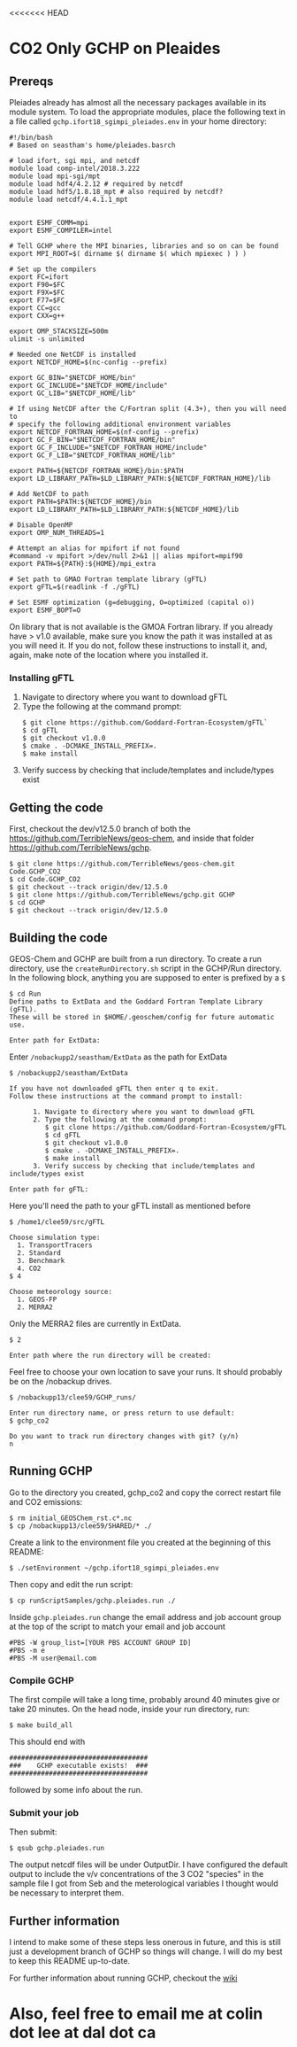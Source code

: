 <<<<<<< HEAD
# CO2 Only GCHP on Pleaides
## Prereqs

Pleiades already has almost all the necessary packages available in its module system. To load the appropriate modules, place the following text in a file called  `gchp.ifort18_sgimpi_pleiades.env` in your home directory:
```
#!/bin/bash
# Based on seastham's home/pleiades.basrch

# load ifort, sgi mpi, and netcdf
module load comp-intel/2018.3.222
module load mpi-sgi/mpt
module load hdf4/4.2.12 # required by netcdf
module load hdf5/1.8.18_mpt # also required by netcdf?
module load netcdf/4.4.1.1_mpt


export ESMF_COMM=mpi
export ESMF_COMPILER=intel

# Tell GCHP where the MPI binaries, libraries and so on can be found
export MPI_ROOT=$( dirname $( dirname $( which mpiexec ) ) )

# Set up the compilers
export FC=ifort
export F90=$FC
export F9X=$FC
export F77=$FC
export CC=gcc
export CXX=g++

export OMP_STACKSIZE=500m
ulimit -s unlimited

# Needed one NetCDF is installed
export NETCDF_HOME=$(nc-config --prefix)

export GC_BIN="$NETCDF_HOME/bin"
export GC_INCLUDE="$NETCDF_HOME/include"
export GC_LIB="$NETCDF_HOME/lib"

# If using NetCDF after the C/Fortran split (4.3+), then you will need to
# specify the following additional environment variables
export NETCDF_FORTRAN_HOME=$(nf-config --prefix)
export GC_F_BIN="$NETCDF_FORTRAN_HOME/bin"
export GC_F_INCLUDE="$NETCDF_FORTRAN_HOME/include"
export GC_F_LIB="$NETCDF_FORTRAN_HOME/lib"

export PATH=${NETCDF_FORTRAN_HOME}/bin:$PATH
export LD_LIBRARY_PATH=$LD_LIBRARY_PATH:${NETCDF_FORTRAN_HOME}/lib

# Add NetCDF to path
export PATH=$PATH:${NETCDF_HOME}/bin
export LD_LIBRARY_PATH=$LD_LIBRARY_PATH:${NETCDF_HOME}/lib

# Disable OpenMP
export OMP_NUM_THREADS=1

# Attempt an alias for mpifort if not found
#command -v mpifort >/dev/null 2>&1 || alias mpifort=mpif90
export PATH=${PATH}:${HOME}/mpi_extra

# Set path to GMAO Fortran template library (gFTL)
export gFTL=$(readlink -f ./gFTL)

# Set ESMF optimization (g=debugging, O=optimized (capital o))
export ESMF_BOPT=O
```

On library that is not available is the GMOA Fortran library. If you already have > v1.0 available, make sure you know the path it was installed at as you will need it. If you do not, follow these instructions to install it, and, again, make note of the location where you installed it.

### Installing gFTL

1. Navigate to directory where you want to download gFTL
2. Type the following at the command prompt:
   ```
   $ git clone https://github.com/Goddard-Fortran-Ecosystem/gFTL`
   $ cd gFTL
   $ git checkout v1.0.0
   $ cmake . -DCMAKE_INSTALL_PREFIX=.
   $ make install
   ```
3. Verify success by checking that include/templates and include/types exist

## Getting the code
First, checkout the dev/v12.5.0 branch of both the https://github.com/TerribleNews/geos-chem, and inside that folder https://github.com/TerribleNews/gchp.

```
$ git clone https://github.com/TerribleNews/geos-chem.git Code.GCHP_CO2
$ cd Code.GCHP_CO2
$ git checkout --track origin/dev/12.5.0
$ git clone https://github.com/TerribleNews/gchp.git GCHP
$ cd GCHP
$ git checkout --track origin/dev/12.5.0
```


## Building the code
GEOS-Chem and GCHP are built from a run directory. To create a run directory, use the `createRunDirectory.sh` script in the GCHP/Run directory. In the following block, anything you are supposed to enter is prefixed by a `$`
```
$ cd Run
Define paths to ExtData and the Goddard Fortran Template Library (gFTL).
These will be stored in $HOME/.geoschem/config for future automatic use.

Enter path for ExtData:
```
Enter `/nobackupp2/seastham/ExtData` as the path for ExtData

```
$ /nobackupp2/seastham/ExtData

If you have not downloaded gFTL then enter q to exit.
Follow these instructions at the command prompt to install:

      1. Navigate to directory where you want to download gFTL
      2. Type the following at the command prompt:
         $ git clone https://github.com/Goddard-Fortran-Ecosystem/gFTL
         $ cd gFTL
         $ git checkout v1.0.0
         $ cmake . -DCMAKE_INSTALL_PREFIX=.
         $ make install
      3. Verify success by checking that include/templates and include/types exist

Enter path for gFTL:
```
Here you'll need the path to your gFTL install as mentioned before
```
$ /home1/clee59/src/gFTL

Choose simulation type:
  1. TransportTracers
  2. Standard
  3. Benchmark
  4. CO2
$ 4

Choose meteorology source:
  1. GEOS-FP
  2. MERRA2
```
Only the MERRA2 files are currently in ExtData.
```
$ 2

Enter path where the run directory will be created:
```
Feel free to choose your own location to save your runs. It should probably be on the /nobackup drives.
```
$ /nobackupp13/clee59/GCHP_runs/

Enter run directory name, or press return to use default:
$ gchp_co2

Do you want to track run directory changes with git? (y/n)
n
```

## Running GCHP
Go to the directory you created, gchp_co2 and copy the correct restart file and CO2 emissions:
```
$ rm initial_GEOSChem_rst.c*.nc
$ cp /nobackupp13/clee59/SHARED/* ./
```

Create a link to the environment file you created at the beginning of this README:
```
$ ./setEnvironment ~/gchp.ifort18_sgimpi_pleiades.env
```

Then copy and edit the run script:
```
$ cp runScriptSamples/gchp.pleiades.run ./
```

Inside `gchp.pleiades.run` change the email address and job account group at the top of the script to match your email and job account
```
#PBS -W group_list=[YOUR PBS ACCOUNT GROUP ID]
#PBS -m e
#PBS -M user@email.com
```

### Compile GCHP
The first compile will take a long time, probably around 40 minutes give or take 20 minutes. On the head node, inside your run directory, run:
```
$ make build_all
```

This should end with 
```
###################################
###    GCHP executable exists!  ###
###################################
```
followed by some info about the run.

### Submit your job

Then submit:
```
$ qsub gchp.pleiades.run
```

The output netcdf files will be under OutputDir. I have configured the default output to include the v/v concentrations of the 3 CO2 "species" in the sample file I got from Seb and the meterological variables I thought would be necessary to interpret them. 

## Further information
I intend to make some of these steps less onerous in future, and this is still just a development branch of GCHP so things will change. I will do my best to keep this README up-to-date.

For further information about running GCHP, checkout the [wiki](http://wiki.seas.harvard.edu/geos-chem/index.php/Getting_Started_with_GCHP)

Also, feel free to email me at colin dot lee at dal dot ca
=======
